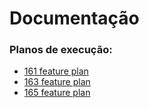 # Documentação

### Planos de execução:



<!-- A lista abaixo será gerada automaticamente -->
- [161 feature plan](pr/161_feature_plan.md)
- [163 feature plan](pr/163_feature_plan.md)
- [165 feature plan](pr/165_feature_plan.md)
